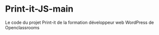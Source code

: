 # Print-it-JS-main

Le code du projet Print-it de la formation développeur web WordPress de Openclassrooms
